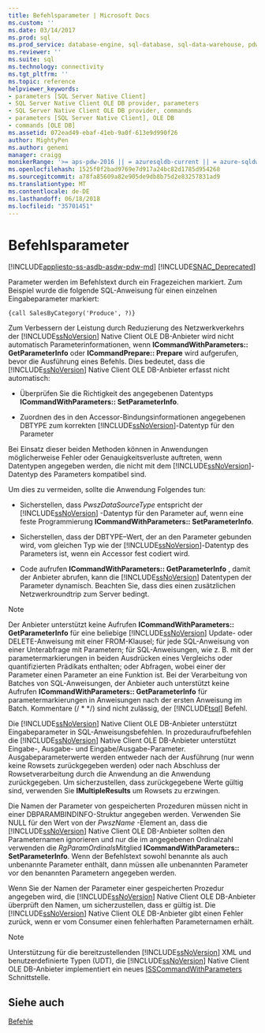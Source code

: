 ```yaml
---
title: Befehlsparameter | Microsoft Docs
ms.custom: ''
ms.date: 03/14/2017
ms.prod: sql
ms.prod_service: database-engine, sql-database, sql-data-warehouse, pdw
ms.reviewer: ''
ms.suite: sql
ms.technology: connectivity
ms.tgt_pltfrm: ''
ms.topic: reference
helpviewer_keywords:
- parameters [SQL Server Native Client]
- SQL Server Native Client OLE DB provider, parameters
- SQL Server Native Client OLE DB provider, commands
- parameters [SQL Server Native Client], OLE DB
- commands [OLE DB]
ms.assetid: 072ead49-ebaf-41eb-9a0f-613e9d990f26
author: MightyPen
ms.author: genemi
manager: craigg
monikerRange: '>= aps-pdw-2016 || = azuresqldb-current || = azure-sqldw-latest || >= sql-server-2016 || = sqlallproducts-allversions'
ms.openlocfilehash: 1525f0f2bad9769e7d917a24bc82d1785d954268
ms.sourcegitcommit: a78fa85609a82e905de9db8b75d2e83257831ad9
ms.translationtype: MT
ms.contentlocale: de-DE
ms.lasthandoff: 06/18/2018
ms.locfileid: "35701451"
---
```

# <a name="command-parameters"></a>Befehlsparameter
[!INCLUDE[appliesto-ss-asdb-asdw-pdw-md](../../includes/appliesto-ss-asdb-asdw-pdw-md.md)]
[!INCLUDE[SNAC_Deprecated](../../includes/snac-deprecated.md)]

  Parameter werden im Befehlstext durch ein Fragezeichen markiert. Zum Beispiel wurde die folgende SQL-Anweisung für einen einzelnen Eingabeparameter markiert:  
  
```  
{call SalesByCategory('Produce', ?)}  
```  
  
 Zum Verbessern der Leistung durch Reduzierung des Netzwerkverkehrs der [!INCLUDE[ssNoVersion](../../includes/ssnoversion-md.md)] Native Client OLE DB-Anbieter wird nicht automatisch Parameterinformationen, wenn **ICommandWithParameters:: GetParameterInfo** oder  **ICommandPrepare:: Prepare** wird aufgerufen, bevor die Ausführung eines Befehls. Dies bedeutet, dass die [!INCLUDE[ssNoVersion](../../includes/ssnoversion-md.md)] Native Client OLE DB-Anbieter erfasst nicht automatisch:  
  
-   Überprüfen Sie die Richtigkeit des angegebenen Datentyps **ICommandWithParameters:: SetParameterInfo**.  
  
-   Zuordnen des in den Accessor-Bindungsinformationen angegebenen DBTYPE zum korrekten [!INCLUDE[ssNoVersion](../../includes/ssnoversion-md.md)]-Datentyp für den Parameter  
  
 Bei Einsatz dieser beiden Methoden können in Anwendungen möglicherweise Fehler oder Genauigkeitsverluste auftreten, wenn Datentypen angegeben werden, die nicht mit dem [!INCLUDE[ssNoVersion](../../includes/ssnoversion-md.md)]-Datentyp des Parameters kompatibel sind.  
  
 Um dies zu vermeiden, sollte die Anwendung Folgendes tun:  
  
-   Sicherstellen, dass *PwszDataSourceType* entspricht der [!INCLUDE[ssNoVersion](../../includes/ssnoversion-md.md)] -Datentyp für den Parameter auf, wenn eine feste Programmierung **ICommandWithParameters:: SetParameterInfo**.  
  
-   Sicherstellen, dass der DBTYPE–Wert, der an den Parameter gebunden wird, vom gleichen Typ wie der [!INCLUDE[ssNoVersion](../../includes/ssnoversion-md.md)]-Datentyp des Parameters ist, wenn ein Accessor fest codiert wird.  
  
-   Code aufrufen **ICommandWithParameters:: GetParameterInfo** , damit der Anbieter abrufen, kann die [!INCLUDE[ssNoVersion](../../includes/ssnoversion-md.md)] Datentypen der Parameter dynamisch. Beachten Sie, dass dies einen zusätzlichen Netzwerkroundtrip zum Server bedingt.  
  
> [!NOTE]  
>  Der Anbieter unterstützt keine Aufrufen **ICommandWithParameters:: GetParameterInfo** für eine beliebige [!INCLUDE[ssNoVersion](../../includes/ssnoversion-md.md)] Update- oder DELETE-Anweisung mit einer FROM-Klausel; für jede SQL-Anweisung von einer Unterabfrage mit Parametern; für SQL-Anweisungen, wie z. B. mit der parametermarkierungen in beiden Ausdrücken eines Vergleichs oder quantifizierten Prädikats enthalten; oder Abfragen, wobei einer der Parameter einen Parameter an eine Funktion ist. Bei der Verarbeitung von Batches von SQL-Anweisungen, der Anbieter auch unterstützt keine Aufrufen **ICommandWithParameters:: GetParameterInfo** für parametermarkierungen in Anweisungen nach der ersten Anweisung im Batch. Kommentare (/ * \*/) sind nicht zulässig, der [!INCLUDE[tsql](../../includes/tsql-md.md)] Befehl.  
  
 Die [!INCLUDE[ssNoVersion](../../includes/ssnoversion-md.md)] Native Client OLE DB-Anbieter unterstützt Eingabeparameter in SQL-Anweisungsbefehlen. In prozeduraufrufbefehlen die [!INCLUDE[ssNoVersion](../../includes/ssnoversion-md.md)] Native Client OLE DB-Anbieter unterstützt Eingabe-, Ausgabe- und Eingabe/Ausgabe-Parameter. Ausgabeparameterwerte werden entweder nach der Ausführung (nur wenn keine Rowsets zurückgegeben werden) oder nach Abschluss der Rowsetverarbeitung durch die Anwendung an die Anwendung zurückgegeben. Um sicherzustellen, dass zurückgegebene Werte gültig sind, verwenden Sie **IMultipleResults** um Rowsets zu erzwingen.  
  
 Die Namen der Parameter von gespeicherten Prozeduren müssen nicht in einer DBPARAMBINDINFO-Struktur angegeben werden. Verwenden Sie NULL für den Wert von der *PwszName* -Element an, dass die [!INCLUDE[ssNoVersion](../../includes/ssnoversion-md.md)] Native Client OLE DB-Anbieter sollten den Parameternamen ignorieren und nur die im angegebenen Ordinalzahl verwenden die *RgParamOrdinals*Mitglied **ICommandWithParameters:: SetParameterInfo**. Wenn der Befehlstext sowohl benannte als auch unbenannte Parameter enthält, dann müssen alle unbenannten Parameter vor den benannten Parametern angegeben werden.  
  
 Wenn Sie der Namen der Parameter einer gespeicherten Prozedur angegeben wird, die [!INCLUDE[ssNoVersion](../../includes/ssnoversion-md.md)] Native Client OLE DB-Anbieter überprüft den Namen, um sicherzustellen, dass er gültig ist. Die [!INCLUDE[ssNoVersion](../../includes/ssnoversion-md.md)] Native Client OLE DB-Anbieter gibt einen Fehler zurück, wenn er vom Consumer einen fehlerhaften Parameternamen erhält.  
  
> [!NOTE]  
>  Unterstützung für die bereitzustellenden [!INCLUDE[ssNoVersion](../../includes/ssnoversion-md.md)] XML und benutzerdefinierte Typen (UDT), die [!INCLUDE[ssNoVersion](../../includes/ssnoversion-md.md)] Native Client OLE DB-Anbieter implementiert ein neues [ISSCommandWithParameters](../../relational-databases/native-client-ole-db-interfaces/isscommandwithparameters-ole-db.md) Schnittstelle.  
  
## <a name="see-also"></a>Siehe auch  
 [Befehle](../../relational-databases/native-client-ole-db-commands/commands.md)  
  
  
